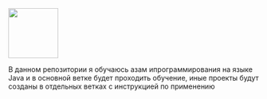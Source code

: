 <img src="https://media.giphy.com/media/M9gbBd9nbDrOTu1Mqx/giphy.gif" width="100"/>
<p color:#FFAE00>В данном репозитории я обучаюсь азам ипрограммирования на языке Java и в основной ветке будет проходить обучение, иные проекты будут созданы в отдельных ветках с инструкцией по применению</p>
